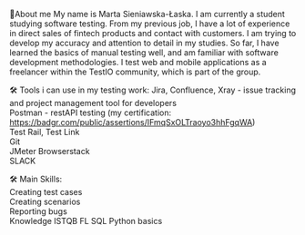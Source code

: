 📖About me
My name is Marta Sieniawska-Łaska. I am currently a student studying software testing. From my previous job, I have a lot of experience in direct sales of fintech products and contact with customers. I am trying to develop my accuracy and attention to detail in my studies. So far, I have learned the basics of manual testing well, and am familiar with software development methodologies. I test web and mobile applications as a freelancer within the TestIO community, which is part of the <epam> group.

🛠️ Tools i can use in my testing work: 
Jira, Confluence, Xray - issue tracking and project management tool for developers  
Postman - restAPI testing (my certification: https://badgr.com/public/assertions/IFmqSxOLTraoyo3hhFgqWA)   
Test Rail, Test Link  
Git   
JMeter
Browserstack  
SLACK  


🛠️ Main Skills:   
Creating test cases  
Creating scenarios  
Reporting bugs  
Knowledge ISTQB FL
SQL
Python basics  
